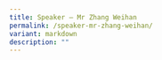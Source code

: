 ```yaml
---
title: Speaker – Mr Zhang Weihan
permalink: /speaker-mr-zhang-weihan/
variant: markdown
description: ""
---
```

